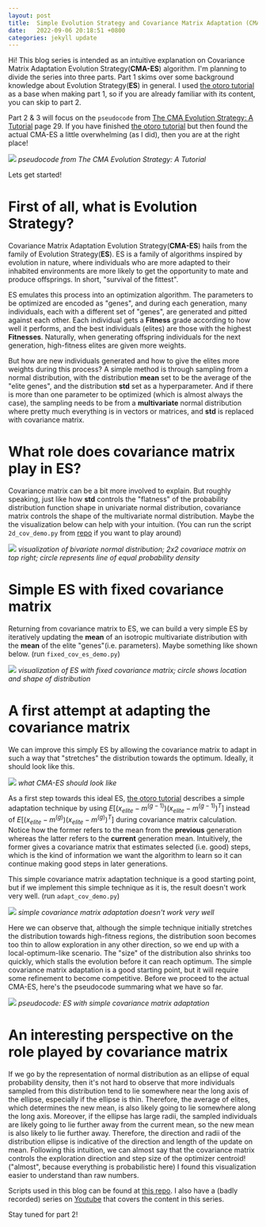 ```yaml
---
layout: post
title:  Simple Evolution Strategy and Covariance Matrix Adaptation (CMA-ES part 1)
date:   2022-09-06 20:18:51 +0800
categories: jekyll update
---
```


Hi! This blog series is intended as an intuitive explanation on Covariance Matrix Adaptation Evolution Strategy(<b>CMA-ES</b>) algorithm. I'm planning to divide the series into three parts. Part 1 skims over some background knowledge about Evolution Strategy(<b>ES</b>) in general. I used [the otoro tutorial](https://blog.otoro.net/2017/10/29/visual-evolution-strategies/) as a base when making part 1, so if you are already familiar with its content, you can skip to part 2.

Part 2 & 3 will focus on the `pseudocode` from [The CMA Evolution Strategy: A Tutorial](https://arxiv.org/pdf/1604.00772) page 29. If you have finished [the otoro tutorial](https://blog.otoro.net/2017/10/29/visual-evolution-strategies/) but then found the actual CMA-ES a little overwhelming (as I did), then you are at the right place!

![]({{site.url}}/assets/images/cmaes_pseudocode.png)
*pseudocode from The CMA Evolution Strategy: A Tutorial*

Lets get started!

# First of all, what is Evolution Strategy?
Covariance Matrix Adaptation Evolution Strategy(<b>CMA-ES</b>) hails from the family of Evolution Strategy(<b>ES</b>). ES is a family of algorithms inspired by evolution in nature, where individuals who are more adapted to their inhabited environments are more likely to get the opportunity to mate and produce offsprings. In short, "survival of the fittest".

ES emulates this process into an optimization algorithm. The parameters to be optimized are encoded as "genes", and during each generation, many individuals, each with a different set of "genes", are generated and pitted against each other. Each individual gets a <b>Fitness</b> grade according to how well it performs, and the best individuals (elites) are those with the highest <b>Fitnesses</b>. Naturally, when generating offspring individuals for the next generation, high-fitness elites are given more weights.

But how are new individuals generated and how to give the elites more weights during this process? A simple method is through sampling from a normal distribution, with the distribution <b>mean</b> set to be the average of the "elite genes", and the distribution <b>std</b> set as a hyperparameter. And if there is more than one parameter to be optimized (which is almost always the case), the sampling needs to be from a <b>multivariate</b> normal distribution where pretty much everything is in vectors or matrices, and <b>std</b> is replaced with covariance matrix.

# What role does covariance matrix play in ES?
Covariance matrix can be a bit more involved to explain. But roughly speaking, just like how <b>std</b> controls the "flatness" of the probability distribution function shape in univariate normal distribution, covariance matrix controls the shape of the multivariate normal distribution. Maybe the the visualization below can help with your intuition. (You can run the script `2d_cov_demo.py` from [repo](https://github.com/szhaovas/blog-ytb/tree/master/CMA-ES) if you want to play around)

![]({{site.url}}/assets/images/2d_cov_visual.gif)
*visualization of bivariate normal distribution; 2x2 covariace matrix on top right; circle represents line of equal probability density*

# Simple ES with fixed covariance matrix
Returning from covariance matrix to ES, we can build a very simple ES by iteratively updating the <b>mean</b> of an isotropic multivariate distribution with the <b>mean</b> of the elite "genes"(i.e. parameters). Maybe something like shown below. (run `fixed_cov_es_demo.py`)

![]({{site.url}}/assets/images/fixed_cov_es_visual.gif)
*visualization of ES with fixed covariance matrix; circle shows location and shape of distribution*

# A first attempt at adapting the covariance matrix
We can improve this simply ES by allowing the covariance matrix to adapt in such a way that "stretches" the distribution towards the optimum. Ideally, it should look like this.

![]({{site.url}}/assets/images/ideal_cmaes.gif)
*what CMA-ES should look like*

As a first step towards this ideal ES, [the otoro tutorial](https://blog.otoro.net/2017/10/29/visual-evolution-strategies/) describes a simple adaptation technique by using $E[(x_{elite} - m^{(g-1)})(x_{elite} - m^{(g-1)})^T]$ instead of $E[(x_{elite} - m^{(g)})(x_{elite} - m^{(g)})^T]$ during covariance matrix calculation. Notice how the former refers to the mean from the <b>previous</b> generation whereas the latter refers to the <b>current</b> generation mean. Intuitively, the former gives a covariance matrix that estimates selected (i.e. good) steps, which is the kind of information we want the algorithm to learn so it can continue making good steps in later generations.

This simple covariance matrix adaptation technique is a good starting point, but if we implement this simple technique as it is, the result doesn't work very well. (run `adapt_cov_demo.py`)

![]({{site.url}}/assets/images/simple_cmaes.gif)
*simple covariance matrix adaptation doesn't work very well*

Here we can observe that, although the simple technique initially stretches the distribution towards high-fitness regions, the distribution soon becomes too thin to allow exploration in any other direction, so we end up with a local-optimum-like scenario. The "size" of the distribution also shrinks too quickly, which stalls the evolution before it can reach optimum. The simple covariance matrix adaptation is a good starting point, but it will require some refinement to become competitive. Before we proceed to the actual CMA-ES, here's the pseudocode summaring what we have so far.

![]({{site.url}}/assets/images/simple_cmaes_pseudocode.png)
*pseudocode: ES with simple covariance matrix adaptation*

# An interesting perspective on the role played by covariance matrix
If we go by the representation of normal distribution as an ellipse of equal probability density, then it's not hard to observe that more individuals sampled from this distribution tend to lie somewhere near the long axis of the ellipse, especially if the ellipse is thin. Therefore, the average of elites, which determines the new mean, is also likely going to lie somewhere along the long axis. Moreover, if the ellipse has large radii, the sampled individuals are likely going to lie further away from the current mean, so the new mean is also likely to lie further away. Therefore, the direction and radii of the distribution ellipse is indicative of the direction and length of the update on mean. Following this intuition, we can almost say that the covariance matrix controls the exploration direction and step size of the optimizer centroid! ("almost", because everything is probabilistic here) I found this visualization easier to understand than raw numbers.

Scripts used in this blog can be found at [this repo](https://github.com/szhaovas/blog-ytb/tree/master/CMA-ES). I also have a (badly recorded) series on [Youtube](https://www.youtube.com/watch?v=5qCAOyNJROg&list=PL8MOj3TVQozmIyx-jUTIrtQxr1bO3rjk-) that covers the content in this series.

Stay tuned for part 2!
